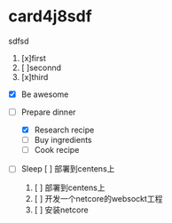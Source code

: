 # card4j8sdf
sdfsd
1. [x]first
1. [ ]seconnd
1. [x]third
- [x] Be awesome
- [ ] Prepare dinner
  - [x] Research recipe
  - [ ] Buy ingredients
  - [ ] Cook recipe
- [ ] Sleep 
[ ] 部署到centens上


	1. [ ] 部署到centens上
	2. [ ] 开发一个netcore的websockt工程
	3. [ ] 安装netcore 



